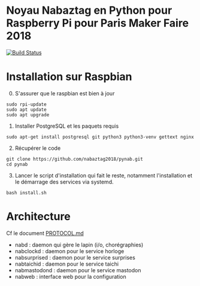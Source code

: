 # Noyau Nabaztag en Python pour Raspberry Pi pour Paris Maker Faire 2018

[![Build Status](https://travis-ci.org/nabaztag2018/pynab.svg?branch=master)](https://travis-ci.org/nabaztag2018/pynab)

# Installation sur Raspbian

0. S'assurer que le raspbian est bien à jour

```
sudo rpi-update
sudo apt update
sudo apt upgrade
```

1. Installer PostgreSQL et les paquets requis

```
sudo apt-get install postgresql git python3 python3-venv gettext nginx
```

2. Récupérer le code

```
git clone https://github.com/nabaztag2018/pynab.git
cd pynab
```

3. Lancer le script d'installation qui fait le reste, notamment l'installation et le démarrage des services via systemd.

```
bash install.sh
```

# Architecture

Cf le document [PROTOCOL.md](PROTOCOL.md)

- nabd : daemon qui gère le lapin (i/o, chorégraphies)
- nabclockd : daemon pour le service horloge
- nabsurprised : daemon pour le service surprises
- nabtaichid : daemon pour le service taichi
- nabmastodond : daemon pour le service mastodon
- nabweb : interface web pour la configuration
